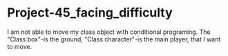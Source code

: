 # Project-45_facing_difficulty
I am not able to move my class object with conditional programing. The "Class box"-is the ground, "Class character"-is the main player, that I want to move.
